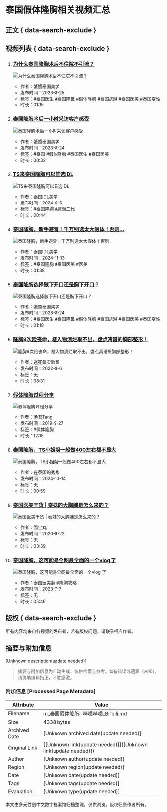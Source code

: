 # 泰国假体隆胸相关视频汇总

## 正文 { data-search-exclude }


## 视频列表 { data-search-exclude }

1. ### [为什么泰国隆胸术后不住院不引流？](https://www.bilibili.com/video/BV1hp4y1K71j/)
   ![为什么泰国隆胸术后不住院不引流？](//i1.hdslb.com/bfs/archive/e47e26edc17e871728318ca38573f9b1b3cd721a.jpg@672w_378h_1c_!web-search-common-cover)
   - 作者：蟹蟹泰国美学
   - 发布时间：2023-8-25
   - 标签：#泰国医生 #泰国隆鼻 #假体隆胸 #泰国旅游 #泰国医美 #泰国变性
   - 时长：01:15

2. ### [泰国隆胸术后一小时采访客户感受](https://www.bilibili.com/video/BV19G411o7oa/)
   ![泰国隆胸术后一小时采访客户感受](//i2.hdslb.com/bfs/archive/6c3bf6ec1ccb2b695eab773712f60c568db405d4.jpg@672w_378h_1c_!web-search-common-cover)
   - 作者：蟹蟹泰国美学
   - 发布时间：2023-8-24
   - 标签：#泰国 #假体隆胸 #泰国医生 #泰国医美
   - 时长：00:32

3. ### [TS来泰国隆胸可以首选IDL](https://www.bilibili.com/video/BV1fw4m1e7bC/)
   ![TS来泰国隆胸可以首选IDL](//i2.hdslb.com/bfs/archive/f02d48412874894b75622ce44832eb7237289725.jpg@672w_378h_1c_!web-search-common-cover)
   - 作者：泰国IDL美学
   - 发布时间：2024-6-6
   - 标签：#泰国隆胸 #魔滴二代
   - 时长：00:44

4. ### [泰国隆胸，新手避雷！千万别选太大假体！否则...](https://www.bilibili.com/video/BV1JsUTYSEdt/)
   ![泰国隆胸，新手避雷！千万别选太大假体！否则...](//i2.hdslb.com/bfs/archive/8105ffc4bd7c225750a61d3c0fa4c2133912016a.jpg@672w_378h_1c_!web-search-common-cover)
   - 作者：泰国IDL美学
   - 发布时间：2024-11-13
   - 标签：#泰国隆胸 #泰国医美 #医美
   - 时长：01:38

5. ### [泰国隆胸选择腋下开口还是胸下开口？](https://www.bilibili.com/video/BV11j411q7b3/)
   ![泰国隆胸选择腋下开口还是胸下开口？](//i0.hdslb.com/bfs/archive/1219d54f9f884cfbcc0066eaeda4b1aae29ce8a7.jpg@672w_378h_1c_!web-search-common-cover)
   - 作者：蟹蟹泰国美学
   - 发布时间：2023-8-24
   - 标签：#泰国医生 #泰国隆鼻 #假体隆胸 #泰国旅游 #泰国医美 #泰国变性
   - 时长：01:18

6. ### [隆胸9次险丧命，植入物溃烂取不出，盘点离谱的胸部整形！](https://www.bilibili.com/video/BV17S4y1473e/)
   ![隆胸9次险丧命，植入物溃烂取不出，盘点离谱的胸部整形！](//i0.hdslb.com/bfs/archive/6fd8451f0f746306c51b3ec30fc0443678c1f999.jpg@672w_378h_1c_!web-search-common-cover)
   - 作者：迷死氧实验室
   - 发布时间：2022-8-6
   - 标签：无
   - 时长：08:31

7. ### [假体隆胸过程分享](https://www.bilibili.com/video/BV11J411T7yy/)
   ![假体隆胸过程分享](//i0.hdslb.com/bfs/archive/44ca8dfac768b53c2d979f39c157f2dd40457d31.jpg@672w_378h_1c_!web-search-common-cover)
   - 作者：汤君Tang
   - 发布时间：2019-9-27
   - 标签：#假体隆胸
   - 时长：12:15

8. ### [泰国隆胸，TS小姐姐一般做400左右都不显大](https://www.bilibili.com/video/BV1fYm5YYEZm/)
   ![泰国隆胸，TS小姐姐一般做400左右都不显大](//i2.hdslb.com/bfs/archive/997eb2ae62e6c571855541fed67f470edb56e223.jpg@672w_378h_1c_!web-search-common-cover)
   - 作者：在泰国的秀秀
   - 发布时间：2024-10-14
   - 标签：无
   - 时长：00:59

9. ### [泰国医美干货 | 泰妹的大胸脯是怎么来的？](https://www.bilibili.com/video/BV1Lk4y117Xo/)
   ![泰国医美干货 | 泰妹的大胸脯是怎么来的？](//i2.hdslb.com/bfs/archive/416edb4ce661b9023b89c80e4fe6467d4ab50661.jpg@672w_378h_1c_!web-search-common-cover)
   - 作者：囡宝丸
   - 发布时间：2020-9-22
   - 标签：无
   - 时长：03:39

10. ### [泰国隆胸，这可能是全网最全面的一个vlog 了](https://www.bilibili.com/video/BV1jV411u7pL/)
    ![泰国隆胸，这可能是全网最全面的一个vlog 了](//i0.hdslb.com/bfs/archive/5a706ce2fe94bf68116bbbbdeb88829f2da111c5.jpg@672w_378h_1c_!web-search-common-cover)
    - 作者：泰国医美翻译隆胸攻略
    - 发布时间：2023-7-7
    - 标签：无
    - 时长：05:46

## 版权 { data-search-exclude }
所有内容均来自各视频的发布者，若有版权问题，请联系相应作者。
<!-- tcd_original_link https://m.bilibili.com/search?keyword=%E6%B3%B0%E5%9B%BD%E5%81%87%E4%BD%93%E9%9A%86%E8%83%B8 -->


## 摘要与附加信息

<!-- tcd_abstract -->
[Unknown description(update needed)]
<!-- tcd_abstract_end -->

> 摘要与附加信息为自动生成，仅供检索与参考。如有错误或遗漏（未知），请协助编辑指正，不胜感激。

### 附加信息 [Processed Page Metadata]

| Attribute       | Value                                  |
|-----------------|----------------------------------------|
| Filename        | m_泰国假体隆胸-哔哩哔哩_Bilibili.md                             |
| Size            | 4338 bytes                           |
| Archived Date   | [Unknown archived date(update needed)]                             |
| Original Link   | [[Unknown link(update needed)]]([Unknown link(update needed)])                       |
| Author          | [Unknown author(update needed)]                               |
| Region          | [Unknown region(update needed)]                               |
| Date            | [Unknown date(update needed)]                                 |
| Tags            | [Unknown tags(update needed)]                                 |
| Evaluation            | [Unknown type(update needed)]                                 |
<!-- tcd_table_end -->

本文由多元性别中文数字档案馆归档整理，仅供浏览。版权归原作者所有。
